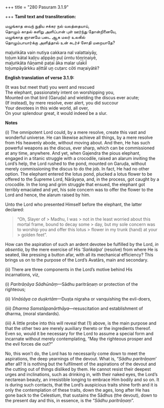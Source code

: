 +++
title = "280 Pasuram 3.1.9"

+++
**Tamil text and transliteration:**

மழுங்காத வைந் நுதிய சக்கர நல் வலத்தையாய்,  
தொழும் காதல் களிறு அளிப்பான் புள் ஊர்ந்து தோன்றினையே,  
மழுங்காத ஞானமே படை ஆக மலர் உலகில்  
தொழும்பாயார்க்கு அளித்தால் உன் சுடர்ச் சோதி மறையாதே?

maḻuṅkāta vain nutiya cakkara nal valattaiyāy,  
toḻum kātal kaḷiṟu aḷippāṉ puḷ ūrntu tōṉṟiṉaiyē,  
maḻuṅkāta ñāṉamē paṭai āka malar ulakil  
toḻumpāyārkku aḷittāl uṉ cuṭarc cōti maṟaiyātē?

**English translation of verse 3.1.9:**

(It was but meet that) you went and rescued  
The elephant, passionately intent on worshipping you,  
Mounted on that bird (Garuḍa) and wielding the discus ever acute;  
(If instead), by mere resolve, ever alert, you did succour  
Your devotees in this wide world, all over,  
On your splendour great, it would indeed be a slur.

**Notes**

\(i\) The omnipotent Lord could, by a mere resolve, create this vast and wonderful universe. He can likewise achieve all things, by a mere resolve from His heavenly abode, without moving about. And then, He has such powerful weapons as the discus, ever sharp, which can be commissioned at any time, anywhere. And yet, when Gajendra the pious elephant, engaged in a titanic struggle with a crocodile, raised an alarum inviting the Lord’s help, the Lord rushed to the pond, mounted on Garuḍa, without merely commissioning the discus to do the job. In fact, He had no other option. The elephant entered the lotus pond, plucked a lotus flower to be offered to the Supreme Lord, Nārāyaṇa, and, in the process, got caught by a crocodile. In the long and grim struggle that ensued, the elephant got terribly emaciated and yet, his sole concern was to offer the flower to the Lord and hence, the alarum raised by him.

Unto the Lord who presented Himself before the elephant, the latter declared:

> “Oh, Slayer of > Madhu, I was > not in the least worried about this mortal frame, bound to decay some > day, but my sole concern was to worship you and offer this lotus > flower in my trunk (hand) at your > golden feet”.

How can the aspiration of such an ardent devotee be fulfilled by the Lord, *in absentia*, by the mere exercise of His ‘*Saṅkalpa*’ (resolve) from where He is seated, like pressing a button afar, with all its mechanical efficiency? This brings us on to the purpose of the Lord’s Avatārs, main and secondary.

\(ii\) There are three components in the Lord’s motive behind His incarnations, viz,

\(i\) *Paritrāṇāya Sādhūnāṃ*—Sādhu paritrāṇaṃ or protection of the righteous;

\(ii\) *Vināśāya ca duṣkrtām*—Duṣṭa nigraha or vanquishing the evil-doers,

\(iii\) *Dharma Samstāpanārthāya*—resuscitation and establishment of dharma, (moral standards).

\(iii\) A little probe into this will reveal that (1) above, is the main purpose and that the other two are merely auxiliary thereto or the ingredients thereof. Even so, would it be necessary for the Lord to assume a special form and incarnate without merely contemplating, “May the righteous prosper and the evil forces die out?”

No, this won’t do, the Lord has to necessarily come down to meet the aspirations, the deep yearnings of the devout. What is, “*Sādhu paritrāṇam*’ after all? It is nothing but the fulfilment of the aspirations of the devout and the cutting out of things disliked by them. He cannot resist their deepest urges and inclinations, such as drinking in, with their naked eyes, the Lord’s nectarean beauty, an irresistible longing to embrace Him bodily and so on. It is during such contacts, that the Lord’s auspicious traits shine forth and it is only the contemplation of these traits, down the ages, long after He has gone back to the Celestium, that sustains the Sādhus (the devout), down to the present day and this, in essence, is the “*Sādhu paritrāṇaṃ*”.


